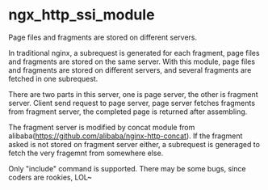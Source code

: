 # ngx_http_ssi_module
Page files and fragments are stored on different servers.

In traditional nginx, a subrequest is generated for each fragment, page files and fragments are stored on the same server. With this module, page files and fragments are stored on different servers, and several fragments are fetched in one subrequest.

There are two parts in this server, one is page server, the other is fragment server. Client send request to page server, page server fetches fragments from fragment server, the completed page is returned after assembling.

The fragment server is modified by concat module from alibaba(https://github.com/alibaba/nginx-http-concat). If the fragment asked is not stored on fragment server either, a subrequest is generaged to fetch the very fragemnt from somewhere else.

Only "include" command is supported. There may be some bugs, since coders are rookies, LOL~
